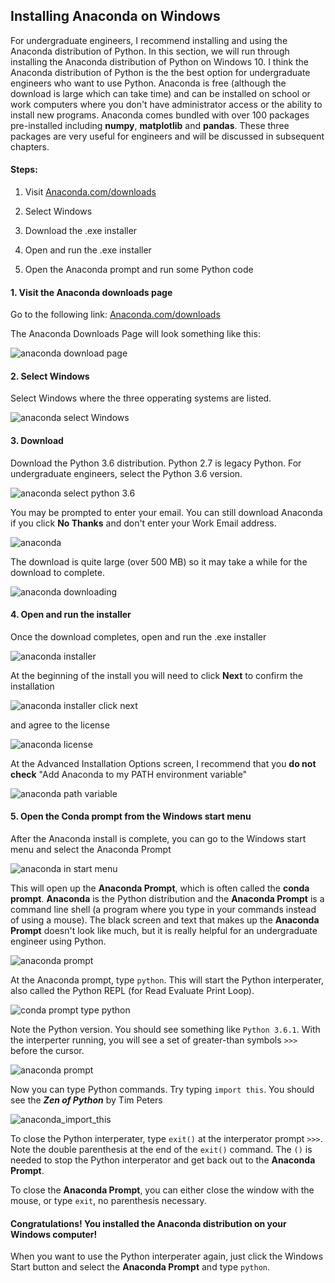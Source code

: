 
## Installing Anaconda on Windows
For undergraduate engineers, I recommend installing and using the Anaconda distribution of Python.
In this section, we will run through installing the Anaconda distribution of Python on Windows 10. I think the Anaconda distribution of Python is the the best option for undergraduate engineers who want to use Python. Anaconda is free (although the download is large which can take time) and can be installed on school or work computers where you don't have administrator access or the ability to install new programs. Anaconda comes bundled with over 100 packages pre-installed including **numpy**, **matplotlib** and **pandas**. These three packages are very useful for engineers and will be discussed in subsequent chapters.

#### Steps:

1. Visit [Anaconda.com/downloads](https://www.anaconda.com/download/)

2. Select Windows

3. Download the .exe installer

4. Open and run the .exe installer

5. Open the Anaconda prompt and run some Python code
#### 1. Visit the Anaconda downloads page

Go to the following link: [Anaconda.com/downloads](https://www.anaconda.com/download/)

The Anaconda Downloads Page will look something like this:

![anaconda download page](images/anaconda_download_page.png)
#### 2. Select Windows

Select Windows where the three opperating systems are listed.

![anaconda select Windows](images/anaconda_select_windows.png)
#### 3. Download

Download the Python 3.6 distribution. Python 2.7 is legacy Python. For undergraduate engineers, select the Python 3.6 version.

![anaconda select python 3.6](images/anaconda_python3_or_python2.png)

You may be prompted to enter your email. You can still download Anaconda if you click **No Thanks** and don't enter your Work Email address.

![anaconda](images/anaconda_enter_email.png)

The download is quite large (over 500 MB) so it may take a while for the download to complete.

![anaconda downloading](images/anaconda_downloading.png)
#### 4. Open and run the installer

Once the download completes, open and run the .exe installer

![anaconda installer](images/anaconda_run_installer.png)

At the beginning of the install you will need to click **Next** to confirm the installation

![anaconda installer click next](images/anaconda_installer_click_next.png)

and agree to the license

![anaconda license](images/anaconda_agree_to_license.png)

At the Advanced Installation Options screen, I recommend that you **do not check** "Add Anaconda to my PATH environment variable"

![anaconda path variable](images/anaconda_path2.png)
#### 5. Open the Conda prompt from the Windows start menu

After the Anaconda install is complete, you can go to the Windows start menu and select the Anaconda Prompt

![anaconda in start menu](images/anaconda_from_start_menu.png)

This will open up the **Anaconda Prompt**, which is often called the **conda prompt**. **Anaconda** is the Python distribution and the **Anaconda Prompt** is a command line shell (a program where you type in your commands instead of using a mouse). The black screen and text that makes up the **Anaconda Prompt** doesn't look like much, but it is really helpful for an undergraduate engineer using Python.

![anaconda prompt](images/anaconda_window.png)

At the Anaconda prompt, type ```python```. This will start the Python interperater, also called the Python REPL (for Read Evaluate Print Loop). 

![conda prompt type python](images/conda_prompt_type_python.png)

Note the Python version. You should see something like ```Python 3.6.1```.  With the interperter running, you will see a set of greater-than symbols ```>>>``` before the cursor. 

![anaconda prompt](images/conda_type_python.png)

Now you can type Python commands. Try typing ```import this```. You should see the **_Zen of Python_** by Tim Peters

![anaconda_import_this](images/conda_import_this_output.png)

To close the Python interperater, type ```exit()``` at the interperator prompt ```>>>```.  Note the double parenthesis at the end of the ```exit()``` command. The ```()``` is needed to stop the Python interperator and get back out to the **Anaconda Prompt**.

To close the **Anaconda Prompt**, you can either close the window with the mouse, or type ```exit```, no parenthesis necessary.
#### Congratulations! You installed the Anaconda distribution on your Windows computer!

When you want to use the Python interperater again, just click the Windows Start button and select the **Anaconda Prompt** and type ```python```.
 

